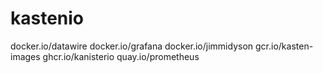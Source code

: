 # kastenio
docker.io/datawire  docker.io/grafana  docker.io/jimmidyson  gcr.io/kasten-images  ghcr.io/kanisterio  quay.io/prometheus
